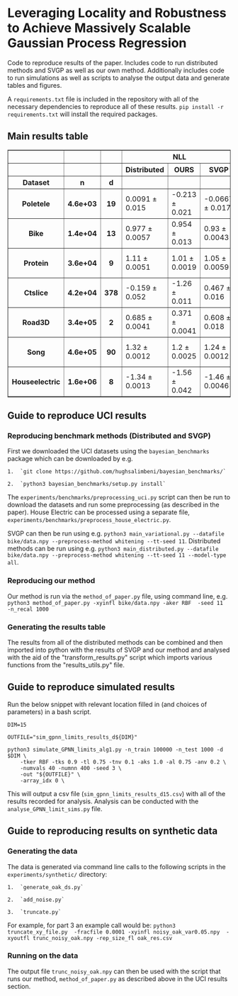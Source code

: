 # Leveraging Locality and Robustness to Achieve Massively Scalable Gaussian Process Regression
Code to reproduce results of the paper. Includes code to run distributed methods and SVGP as well as our own method. Additionally includes code to run simulations as well as scripts to analyse the output data and generate tables and figures.

A `requirements.txt` file is included in the repository with all of the necessary dependencies to reproduce all of these results.
`pip install -r requirements.txt` will install the required packages.

## Main results table
<table border="1" class="dataframe">  <thead>    <tr>      <th></th>      <th></th>      <th></th>      <th colspan="3" halign="left">NLL</th>      <th colspan="3" halign="left">RMSE</th>    </tr>    <tr>      <th></th>      <th></th>      <th></th>      <th>Distributed</th>      <th>OURS</th>      <th>SVGP</th>      <th>Distributed</th>      <th>OURS</th>      <th>SVGP</th>    </tr>    <tr>      <th>Dataset</th>      <th>n</th>      <th>d</th>      <th></th>      <th></th>      <th></th>      <th></th>      <th></th>      <th></th>    </tr>  </thead>  <tbody>    <tr>      <th>Poletele</th>      <th>4.6e+03</th>      <th>19</th>      <td>0.0091 ± 0.015</td>      <td>-0.213 ± 0.021</td>      <td>-0.0667 ± 0.017</td>      <td>0.241 ± 0.0033</td>      <td>0.195 ± 0.0046</td>      <td>0.226 ± 0.0059</td>    </tr>    <tr>      <th>Bike</th>      <th>1.4e+04</th>      <th>13</th>      <td>0.977 ± 0.0057</td>      <td>0.954 ± 0.013</td>      <td>0.93 ± 0.0043</td>      <td>0.634 ± 0.004</td>      <td>0.625 ± 0.0078</td>      <td>0.606 ± 0.0033</td>    </tr>    <tr>      <th>Protein</th>      <th>3.6e+04</th>      <th>9</th>      <td>1.11 ± 0.0051</td>      <td>1.01 ± 0.0019</td>      <td>1.05 ± 0.0059</td>      <td>0.733 ± 0.0038</td>      <td>0.666 ± 0.0017</td>      <td>0.688 ± 0.0043</td>    </tr>    <tr>      <th>Ctslice</th>      <th>4.2e+04</th>      <th>378</th>      <td>-0.159 ± 0.052</td>      <td>-1.26 ± 0.011</td>      <td>0.467 ± 0.016</td>      <td>0.237 ± 0.012</td>      <td>0.132 ± 0.0007</td>      <td>0.384 ± 0.0064</td>    </tr>    <tr>      <th>Road3D</th>      <th>3.4e+05</th>      <th>2</th>      <td>0.685 ± 0.0041</td>      <td>0.371 ± 0.0041</td>      <td>0.608 ± 0.018</td>      <td>0.478 ± 0.0023</td>      <td>0.351 ± 0.0014</td>      <td>0.443 ± 0.008</td>    </tr>    <tr>      <th>Song</th>      <th>4.6e+05</th>      <th>90</th>      <td>1.32 ± 0.0012</td>      <td>1.2 ± 0.0025</td>      <td>1.24 ± 0.0012</td>      <td>0.851 ± 6.7e-05</td>      <td>0.801 ± 0.0025</td>      <td>0.834 ± 0.0011</td>    </tr>    <tr>      <th>Houseelectric</th>      <th>1.6e+06</th>      <th>8</th>      <td>-1.34 ± 0.0013</td>      <td>-1.56 ± 0.042</td>      <td>-1.46 ± 0.0046</td>      <td>0.0626 ± 5.2e-05</td>      <td>0.0506 ± 0.0021</td>      <td>0.0566 ± 0.00011</td>    </tr>  </tbody></table>

## Guide to reproduce UCI results
### Reproducing benchmark methods (Distributed and SVGP)
First we downloaded the UCI datasets using the `bayesian_benchmarks` package which can be downloaded by e.g.

    1.  `git clone https://github.com/hughsalimbeni/bayesian_benchmarks/`
    
    2.  `python3 bayesian_benchmarks/setup.py install`
    
The `experiments/benchmarks/preprocessing_uci.py` script can then be run to download the datasets and run some preprocessing (as described in the paper). House Electric can be processed using a separate file, `experiments/benchmarks/preprocess_house_electric.py`.

SVGP can then be run using e.g. `python3 main_variational.py --datafile bike/data.npy --preprocess-method whitening --tt-seed 11`.
Distributed methods can be run using e.g. `python3 main_distributed.py --datafile bike/data.npy --preprocess-method whitening --tt-seed 11 --model-type all`.

### Reproducing our method
Our method is run via the `method_of_paper.py` file, using command line, e.g.
`python3 method_of_paper.py -xyinfl bike/data.npy -aker RBF  -seed 11   -n_recal 1000`

### Generating the results table
The results from all of the distributed methods can be combined and then imported into python with the results of SVGP and our method and analysed with the aid of the "transform_results.py" script which imports various functions from the "results_utils.py" file.

## Guide to reproduce simulated results
Run the below snippet with relevant location filled in (and choices of parameters) in a bash script.
```
DIM=15

OUTFILE="sim_gpnn_limits_results_d${DIM}"

python3 simulate_GPNN_limits_alg1.py -n_train 100000 -n_test 1000 -d $DIM \
    -tker RBF -tks 0.9 -tl 0.75 -tnv 0.1 -aks 1.0 -al 0.75 -anv 0.2 \
    -numvals 40 -numnn 400 -seed 3 \
    -out "${OUTFILE}" \
    -array_idx 0 \
```

This will output a csv file (`sim_gpnn_limits_results_d15.csv`) with all of the results recorded for analysis. Analysis can be conducted with the `analyse_GPNN_limit_sims.py` file.

## Guide to reproducing results on synthetic data

### Generating the data
The data is generated via command line calls to the following scripts in the `experiments/synthetic/` directory:

    1.  `generate_oak_ds.py`
    
    2.  `add_noise.py`
    
    3.  `truncate.py`
    
    
For example, for part 3 an example call would be:
`python3  truncate_xy_file.py  -fracfile 0.0001 -xyinfl noisy_oak_var0.05.npy  -xyoutfl trunc_noisy_oak.npy -rep_size_fl oak_res.csv`

### Running on the data
The output file `trunc_noisy_oak.npy` can then be used with the script that runs our method, `method_of_paper.py` as described above in the UCI results section.

